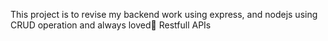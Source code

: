 This project is to revise my backend work using express, and nodejs using CRUD operation and always loved💖 Restfull APIs

